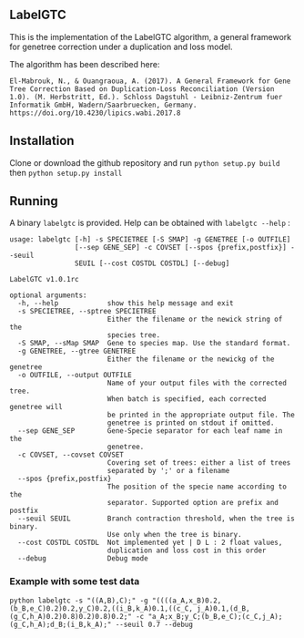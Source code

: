 ## LabelGTC
This is the implementation of the LabelGTC algorithm, a general framework for genetree correction under a duplication and loss model. 

The algorithm has been described here:

    El-Mabrouk, N., & Ouangraoua, A. (2017). A General Framework for Gene Tree Correction Based on Duplication-Loss Reconciliation (Version 1.0). (M. Herbstritt, Ed.). Schloss Dagstuhl - Leibniz-Zentrum fuer Informatik GmbH, Wadern/Saarbruecken, Germany. https://doi.org/10.4230/lipics.wabi.2017.8



## Installation

Clone or download the github repository and run ```python setup.py build``` then ```python setup.py install```

## Running

A binary `labelgtc` is provided. Help can be obtained with ```labelgtc --help``` :
    
    usage: labelgtc [-h] -s SPECIETREE [-S SMAP] -g GENETREE [-o OUTFILE]
                    [--sep GENE_SEP] -c COVSET [--spos {prefix,postfix}] --seuil
                    SEUIL [--cost COSTDL COSTDL] [--debug]
    
    LabelGTC v1.0.1rc
    
    optional arguments:
      -h, --help            show this help message and exit
      -s SPECIETREE, --sptree SPECIETREE
                            Either the filename or the newick string of the
                            species tree.
      -S SMAP, --sMap SMAP  Gene to species map. Use the standard format.
      -g GENETREE, --gtree GENETREE
                            Either the filename or the newickg of the genetree
      -o OUTFILE, --output OUTFILE
                            Name of your output files with the corrected tree.
                            When batch is specified, each corrected genetree will
                            be printed in the appropriate output file. The
                            genetree is printed on stdout if omitted.
      --sep GENE_SEP        Gene-Specie separator for each leaf name in the
                            genetree.
      -c COVSET, --covset COVSET
                            Covering set of trees: either a list of trees
                            separated by ';' or a filename
      --spos {prefix,postfix}
                            The position of the specie name according to the
                            separator. Supported option are prefix and postfix
      --seuil SEUIL         Branch contraction threshold, when the tree is binary.
                            Use only when the tree is binary.
      --cost COSTDL COSTDL  Not implemented yet | D L : 2 float values,
                            duplication and loss cost in this order
      --debug               Debug mode
    

### Example with some test data 
```
python labelgtc -s "((A,B),C);" -g "((((a_A,x_B)0.2,(b_B,e_C)0.2)0.2,y_C)0.2,((i_B,k_A)0.1,((c_C, j_A)0.1,(d_B,(g_C,h_A)0.2)0.8)0.2)0.8)0.2;" -c "a_A;x_B;y_C;(b_B,e_C);(c_C,j_A);(g_C,h_A);d_B;(i_B,k_A);" --seuil 0.7 --debug
```
